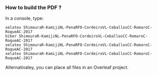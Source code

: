 ### How to build the PDF ?

In a console, type:

```
xelatex ShimouraR-KamijiNL-PenaRFO-CordeiroVL-CeballosCC-RomaroC-RoqueAC-2017
biber ShimouraR-KamijiNL-PenaRFO-CordeiroVL-CeballosCC-RomaroC-RoqueAC-2017
xelatex ShimouraR-KamijiNL-PenaRFO-CordeiroVL-CeballosCC-RomaroC-RoqueAC-2017
xelatex ShimouraR-KamijiNL-PenaRFO-CordeiroVL-CeballosCC-RomaroC-RoqueAC-2017
```

Alternativaley, you can place all files in an Overleaf project.
